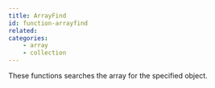 ```yaml
---
title: ArrayFind
id: function-arrayfind
related:
categories:
    - array
    - collection
---
```


These functions searches the array for the specified object.